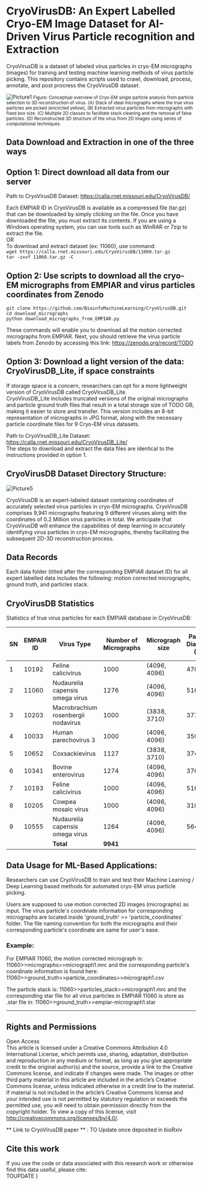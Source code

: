 # CryoVirusDB: An Expert Labelled Cryo-EM Image Dataset for AI-Driven Virus Particle recognition and Extraction
CryoVirusDB is a dataset of labeled virus particles in cryo-EM micrographs (images) for training and testing machine learning methods of virus particle picking. This repository contains scripts used to crawl, download, process, annotate, and post procress the CryoVirusDB dataset.

![Picture1](https://github.com/BioinfoMachineLearning/CryoVirusDB/assets/24986485/4def3167-c8c9-4a46-ab94-b6a57146c078)
<small> Figure: Conceptual overview of Cryo-EM single particle analysis from particle selection to 3D reconstruction of virus. (A) Stack of ideal micrographs where the true virus particles are picked (encircled yellow), (B) Extracted virus particles from micrographs with fixed box size. (C) Multiple 2D classes to facilitate stack cleaning and the removal of false particles.  (D) Reconstructed 3D structure of the virus from 2D images using series of computational techniques. </small>

## Data Download and Extraction in one of the three ways

## Option 1: Direct download all data from our server

Path to CryoVirusDB Dataset: https://calla.rnet.missouri.edu/CryoVirusDB/

Each EMPIAR ID in CryoVirusDB is available as a compressed file (tar.gz) that can be downloaded by simply clicking on the file. Once you have downloaded the file, you must extract its contents. If you are using a Windows operating system, you can use tools such as WinRAR or 7zip to extract the file. \
OR \
To download and extract dataset (ex: 11060), use command: \
`wget https://calla.rnet.missouri.edu/CryoVirusDB/11060.tar.gz` \
`tar -zxvf 11060.tar.gz -C` 


## Option 2: Use scripts to download all the cryo-EM micrographs from EMPIAR and virus particles coordinates from Zenodo
`git clone https://github.com/BioinfoMachineLearning/CryoVirusDB.git` \
`cd download_micrographs` \
`python download_micrographs_from_EMPIAR.py` 

These commands will enable you to download all the motion corrected micrographs from EMPIAR. Next, you should retrieve the virus particle labels from Zenodo by accessing this link: https://zenodo.org/record/TODO


## Option 3: Download a light version of the data: CryoVirusDB_Lite, if space constraints
If storage space is a concern, researchers can opt for a more lightweight version of CryoVirusDB called CryoVirusDB_Lite.  
CryoVirusDB_Lite includes truncated versions of the original micrographs and particle ground truth files that result in a total storage size of TODO GB, making it easier to store and transfer. This version includes an 8-bit representation of micrographs in JPG format, along with the necessary particle coordinate files for 9 Cryo-EM virus datasets.

Path to CryoVirusDB_Lite Dataset: https://calla.rnet.missouri.edu/CryoVirusDB_Lite/ \
The steps to download and extract the data files are identical to the instructions provided in option 1.


## CryoVirusDB Dataset Directory Structure:

![Picture5](https://github.com/BioinfoMachineLearning/CryoVirusDB/assets/24986485/b0b24c85-476d-43dd-b4e6-d77685f058fe)


CryoVirusDB is an expert-labeled dataset containing coordinates of accurately selected virus particles in cryo-EM micrographs. CryoVirusDB comprises 9,941 micrographs featuring 9 different viruses along with the coordinates of 0.2 Million virus particles in total. We anticipate that CryoVirusDB will enhance the capabilities of deep learning in accurately identifying virus particles in cryo-EM micrographs, thereby facilitating the subsequent 2D-3D reconstruction process. 


## Data Records


Each data folder (titled after the corresponding EMPIAR dataset ID) for all expert labelled data includes the following: motion corrected micrographs, ground truth, and particles stack. 


## CryoVirusDB Statistics
Statistics of true virus particles for each EMPIAR database in CryoVirusDB: 

| **SN** | **EMPAIR ID** | **Virus Type**                      | **Number of<br>Micrographs** | **Micrograph size** | **Particle<br>Diameter (px)** | **Number of True<br>Virus Particles** |
| ------ | ------------- | ----------------------------------- | ---------------------------- | ------------------- | ----------------------------- | ------------------------------------- |
| 1      | 10192         | Feline calicivirus                  | 1000                         | (4096, 4096)        | 470                           | 9660                                  |
| 2      | 11060         | Nudaurelia capensis omega virus     | 1276                         | (4096, 4096)        | 516                           | 11916                                 |
| 3      | 10203         | Macrobrachium rosenbergii nodavirus | 1000                         | (3838, 3710)        | 377                           | 16601                                 |
| 4      | 10033         | Human parechovirus 3                | 1000                         | (4096, 4096)        | 350                           | 55732                                 |
| 5      | 10652         | Coxsackievirus                      | 1127                         | (3838, 3710)        | 374                           | 11144                                 |
| 6      | 10341         | Bovine enterovirus                  | 1274                         | (4096, 4096)        | 376                           | 22694                                 |
| 7      | 10193         | Feline calicivirus                  | 1000                         | (4096, 4096)        | 516                           | 96126                                 |
| 8      | 10205         | Cowpea mosaic virus                 | 1000                         | (4096, 4096)        | 310                           | 81037                                 |
| 9      | 10555         | Nudaurelia capensis omega virus     | 1264                         | (4096, 4096)        | 564                           | 34488                                 |
|        |               | **Total**                           | **9941**                     |                     |                               | **339398**                            |

## Data Usage for ML-Based Applications:

Researchers can use CryoVirusDB to train and test their Machine Learning / Deep Learning based methods for automated cryo-EM virus particle picking. 

Users are supposed to use motion corrected 2D images (micrographs) as input. The virus particle's coordinate information for corresponding micrographs are located inside 'ground_truth' >>
'particle_coordinates' folder. The file naming convention for both the micrographs and their corresponding particle's coordinate are same for user's ease. 

### Example: 
For EMPIAR 11060, the motion corrected micrograph is: 11060>>micrographs>>micrograph1.mrc 
and the corresponding particle's coordinate information is found here: 11060>>ground_truth>>particle_coordinates>>micrograph1.csv

The particle stack is: 11060>>particles_stack>>micrograph1.mrc 
and the corresponding star file for all virus particles in EMPIAR 11060 is store as .star file in: 11060>>ground_truth>>empiar-micrograph1.star 


-----

## Rights and Permissions
Open Access \
This article is licensed under a Creative Commons Attribution 4.0 International License, which permits use, sharing, adaptation, distribution and reproduction in any medium or format, as long as you give appropriate credit to the original author(s) and the source, provide a link to the Creative Commons license, and indicate if changes were made. The images or other third party material in this article are included in the article’s Creative Commons license, unless indicated otherwise in a credit line to the material. If material is not included in the article’s Creative Commons license and your intended use is not permitted by statutory regulation or exceeds the permitted use, you will need to obtain permission directly from the copyright holder. To view a copy of this license, visit http://creativecommons.org/licenses/by/4.0/.


** Link to CryoVirusDB paper ** : TO Update once deposited in bioRxiv

## Cite this work
If you use the code or data associated with this research work or otherwise find this data useful, please cite: \
TOUPDATE
}
